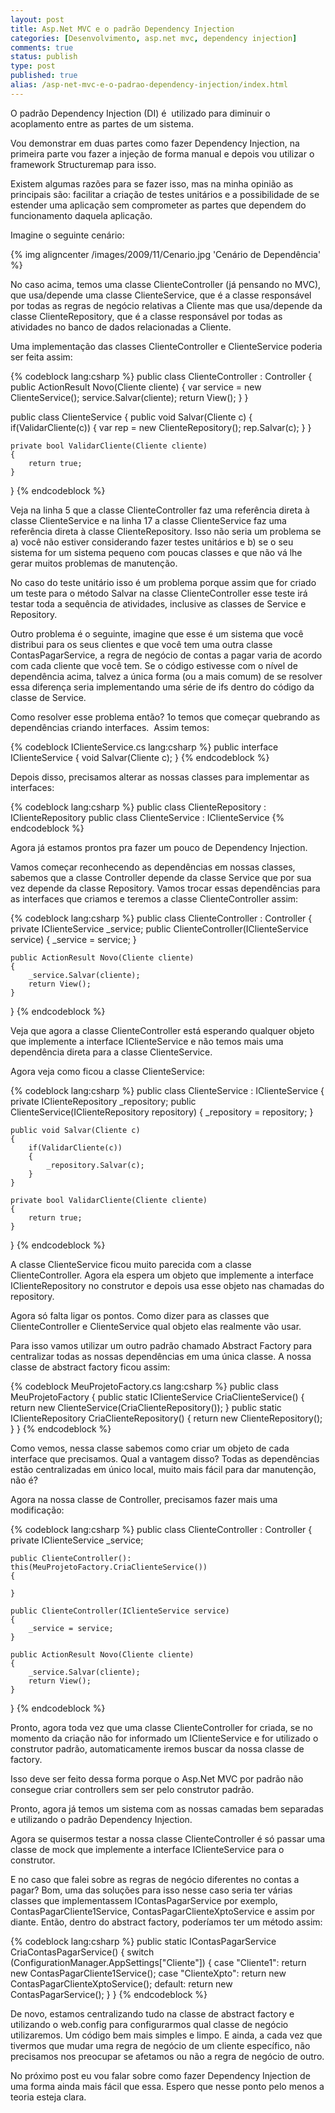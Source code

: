 ```yaml
---
layout: post
title: Asp.Net MVC e o padrão Dependency Injection
categories: [Desenvolvimento, asp.net mvc, dependency injection]
comments: true
status: publish
type: post
published: true
alias: /asp-net-mvc-e-o-padrao-dependency-injection/index.html
---
```

O padrão Dependency Injection (DI) é  utilizado para diminuir o acoplamento entre as partes de um sistema.

Vou demonstrar em duas partes como fazer Dependency Injection, na primeira parte vou fazer a injeção de forma manual e depois vou utilizar o framework Structuremap para isso.

Existem algumas razões para se fazer isso, mas na minha opinião as principais são: facilitar a criação de testes unitários e a possibilidade de se estender uma aplicação sem comprometer as partes que dependem do funcionamento daquela aplicação.

Imagine o seguinte cenário:

{% img aligncenter /images/2009/11/Cenario.jpg 'Cenário de Dependência' %}

No caso acima, temos uma classe ClienteController (já pensando no MVC), que usa/depende uma classe ClienteService, que é a classe responsável por todas as regras de negócio relativas a Cliente mas que usa/depende da classe ClienteRepository, que é a classe responsável por todas as atividades no banco de dados relacionadas a Cliente.

Uma implementação das classes ClienteController e ClienteService poderia ser feita assim:

{% codeblock lang:csharp %}
public class ClienteController : Controller
{
    public ActionResult Novo(Cliente cliente)
    {
        var service = new ClienteService();
        service.Salvar(cliente);
        return View();
    }
}

public class ClienteService
{
    public void Salvar(Cliente c)
    {
        if(ValidarCliente(c))
        {
            var rep = new ClienteRepository();
            rep.Salvar(c);
        }
    }

    private bool ValidarCliente(Cliente cliente)
    {
        return true;
    }
}
{% endcodeblock %}

Veja na linha 5 que a classe ClienteController faz uma referência direta à classe ClienteService e na linha 17 a classe ClienteService faz uma referência direta à classe ClienteRepository. Isso não seria um problema se a) você não estiver considerando fazer testes unitários e b) se o seu sistema for um sistema pequeno com poucas classes e que não vá lhe gerar muitos problemas de manutenção.

No caso do teste unitário isso é um problema porque assim que for criado um teste para o método Salvar na classe ClienteController esse teste irá testar toda a sequência de atividades, inclusive as classes de Service e Repository.

Outro problema é o seguinte, imagine que esse é um sistema que você distribui para os seus clientes e que você tem uma outra classe ContasPagarService, a regra de negócio de contas a pagar varia de acordo com cada cliente que você tem. Se o código estivesse com o nível de dependência acima, talvez a única forma (ou a mais comum) de se resolver essa diferença seria implementando uma série de ifs dentro do código da classe de Service.

Como resolver esse problema então? 1o temos que começar quebrando as dependências criando interfaces.  Assim temos:

{% codeblock IClienteService.cs lang:csharp %}
public interface IClienteService
{
    void Salvar(Cliente c);
}
{% endcodeblock %}

Depois disso, precisamos alterar as nossas classes para implementar as interfaces:

{% codeblock lang:csharp %}
public class ClienteRepository : IClienteRepository
public class ClienteService : IClienteService
{% endcodeblock %}

Agora já estamos prontos pra fazer um pouco de Dependency Injection.

Vamos começar reconhecendo as dependências em nossas classes, sabemos que a classe Controller depende da classe Service que por sua vez depende da classe Repository. Vamos trocar essas dependências para as interfaces que criamos e teremos a classe ClienteController assim:

{% codeblock lang:csharp %}
public class ClienteController : Controller
{
    private IClienteService _service;
    public ClienteController(IClienteService service)
    {
        _service = service;
    }

    public ActionResult Novo(Cliente cliente)
    {
        _service.Salvar(cliente);
        return View();
    }
}
{% endcodeblock %}

Veja que agora a classe ClienteController está esperando qualquer objeto que implemente a interface IClienteService e não temos mais uma dependência direta para a classe ClienteService.

Agora veja como ficou a classe ClienteService:

{% codeblock lang:csharp %}
public class ClienteService : IClienteService
{
    private IClienteRepository _repository;
    public  ClienteService(IClienteRepository repository)
    {
        _repository = repository;
    }

    public void Salvar(Cliente c)
    {
        if(ValidarCliente(c))
        {
            _repository.Salvar(c);
        }
    }

    private bool ValidarCliente(Cliente cliente)
    {
        return true;
    }
}
{% endcodeblock %}

A classe ClienteService ficou muito parecida com a classe ClienteController. Agora ela espera um objeto que implemente a interface IClienteRepository no construtor e depois usa esse objeto nas chamadas do repository.

Agora só falta ligar os pontos. Como dizer para as classes que ClienteController e ClienteService qual objeto elas realmente vão usar.

Para isso vamos utilizar um outro padrão chamado Abstract Factory para centralizar todas as nossas dependências em uma única classe. A nossa classe de abstract factory ficou assim:

{% codeblock MeuProjetoFactory.cs lang:csharp %}
public class MeuProjetoFactory
{
    public static IClienteService CriaClienteService()
    {
        return  new ClienteService(CriaClienteRepository());
    }
    public  static IClienteRepository CriaClienteRepository()
    {
        return  new ClienteRepository();
    }
}
{% endcodeblock %}

Como vemos, nessa classe sabemos como criar um objeto de cada interface que precisamos. Qual a vantagem disso? Todas as dependências estão centralizadas em único local, muito mais fácil para dar manutenção, não é?

Agora na nossa classe de Controller, precisamos fazer mais uma modificação:

{% codeblock lang:csharp %}
public class ClienteController : Controller
{
    private IClienteService _service;

    public ClienteController(): this(MeuProjetoFactory.CriaClienteService())
    {

    }

    public ClienteController(IClienteService service)
    {
        _service = service;
    }

    public ActionResult Novo(Cliente cliente)
    {
        _service.Salvar(cliente);
        return View();
    }
}
{% endcodeblock %}

Pronto, agora toda vez que uma classe ClienteController for criada, se no momento da criação não for informado um IClienteService e for utilizado o construtor padrão, automaticamente iremos buscar da nossa classe de factory.

Isso deve ser feito dessa forma porque o Asp.Net MVC por padrão não consegue criar controllers sem ser pelo construtor padrão.

Pronto, agora já temos um sistema com as nossas camadas bem separadas e utilizando o padrão Dependency Injection.

Agora se quisermos testar a nossa classe ClienteController é só passar uma classe de mock que implemente a interface IClienteService para o construtor.

E no caso que falei sobre as regras de negócio diferentes no contas a pagar? Bom, uma das soluções para isso nesse caso seria ter várias classes que implementassem IContasPagarService por exemplo, ContasPagarCliente1Service, ContasPagarClienteXptoService e assim por diante. Então, dentro do abstract factory, poderíamos ter um método assim:

{% codeblock lang:csharp %}
public static IContasPagarService CriaContasPagarService()
{
    switch (ConfigurationManager.AppSettings["Cliente"])
    {
       case "Cliente1":
            return new ContasPagarCliente1Service();
       case "ClienteXpto":
            return new ContasPagarClienteXptoService();
       default:
            return new ContasPagarService();
    }
}
{% endcodeblock %}

De novo, estamos centralizando tudo na classe de abstract factory e utilizando o web.config para configurarmos qual classe de negócio utilizaremos. Um código bem mais simples e limpo. E ainda, a cada vez que tivermos que mudar uma regra de negócio de um cliente específico, não precisamos nos preocupar se afetamos ou não a regra de negócio de outro.

No próximo post eu vou falar sobre como fazer Dependency Injection de uma forma ainda mais fácil que essa. Espero que nesse ponto pelo menos a teoria esteja clara.
